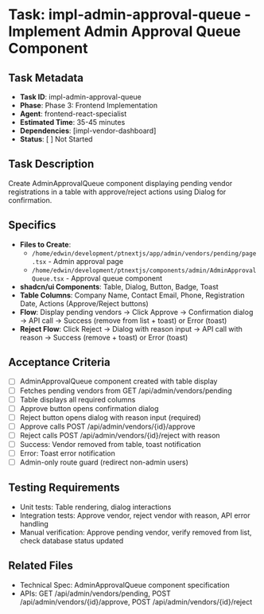 # Task: impl-admin-approval-queue - Implement Admin Approval Queue Component

## Task Metadata
- **Task ID**: impl-admin-approval-queue
- **Phase**: Phase 3: Frontend Implementation
- **Agent**: frontend-react-specialist
- **Estimated Time**: 35-45 minutes
- **Dependencies**: [impl-vendor-dashboard]
- **Status**: [ ] Not Started

## Task Description
Create AdminApprovalQueue component displaying pending vendor registrations in a table with approve/reject actions using Dialog for confirmation.

## Specifics
- **Files to Create**:
  - `/home/edwin/development/ptnextjs/app/admin/vendors/pending/page.tsx` - Admin approval page
  - `/home/edwin/development/ptnextjs/components/admin/AdminApprovalQueue.tsx` - Approval queue component
- **shadcn/ui Components**: Table, Dialog, Button, Badge, Toast
- **Table Columns**: Company Name, Contact Email, Phone, Registration Date, Actions (Approve/Reject buttons)
- **Flow**: Display pending vendors → Click Approve → Confirmation dialog → API call → Success (remove from list + toast) or Error (toast)
- **Reject Flow**: Click Reject → Dialog with reason input → API call with reason → Success (remove + toast) or Error (toast)

## Acceptance Criteria
- [ ] AdminApprovalQueue component created with table display
- [ ] Fetches pending vendors from GET /api/admin/vendors/pending
- [ ] Table displays all required columns
- [ ] Approve button opens confirmation dialog
- [ ] Reject button opens dialog with reason input (required)
- [ ] Approve calls POST /api/admin/vendors/{id}/approve
- [ ] Reject calls POST /api/admin/vendors/{id}/reject with reason
- [ ] Success: Vendor removed from table, toast notification
- [ ] Error: Toast error notification
- [ ] Admin-only route guard (redirect non-admin users)

## Testing Requirements
- Unit tests: Table rendering, dialog interactions
- Integration tests: Approve vendor, reject vendor with reason, API error handling
- Manual verification: Approve pending vendor, verify removed from list, check database status updated

## Related Files
- Technical Spec: AdminApprovalQueue component specification
- APIs: GET /api/admin/vendors/pending, POST /api/admin/vendors/{id}/approve, POST /api/admin/vendors/{id}/reject
